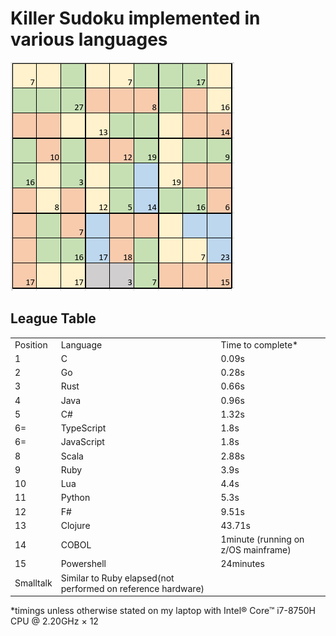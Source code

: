<h1> Killer Sudoku implemented in various languages</h1>

<img src="https://github.com/brindleoak/KillerSudoku/blob/master/resources/killer2.png">
<h2>League Table</h2>
<table>
<tr><td>Position</td><td>Language</td><td>Time to complete*</td>
<tr><td>1</td><td>C</td><td>0.09s</td>
<tr><td>2</td><td>Go</td><td>0.28s</td>
<tr><td>3</td><td>Rust</td><td>0.66s</td>
<tr><td>4</td><td>Java</td><td>0.96s</td>
<tr><td>5</td><td>C#</td><td>1.32s</td>
<tr><td>6=</td><td>TypeScript</td><td>1.8s</td>
<tr><td>6=</td><td>JavaScript</td><td>1.8s</td>
<tr><td>8</td><td>Scala</td><td>2.88s</td>
<tr><td>9</td><td>Ruby</td><td>3.9s</td>
<tr><td>10</td><td>Lua</td><td>4.4s</td>  
<tr><td>11</td><td>Python</td><td>5.3s</td>
<tr><td>12</td><td>F#</td><td>9.51s</td>
<tr><td>13</td><td>Clojure</td><td>43.71s</td>
<tr><td>14</td><td>COBOL</td><td>1minute (running on z/OS mainframe)</td>
<tr><td>15</td><td>Powershell</td><td>24minutes</td>
<tr><td>Smalltalk</td><td>Similar to Ruby elapsed(not performed on reference hardware)</td>
</table>

*timings unless otherwise stated on my laptop with Intel® Core™ i7-8750H CPU @ 2.20GHz × 12
